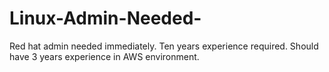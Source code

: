 # Linux-Admin-Needed-
Red hat admin needed immediately. Ten years experience required. Should have 3 years experience in AWS environment.
